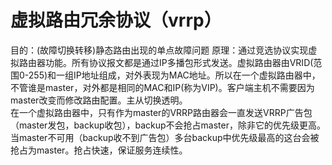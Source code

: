 # 虚拟路由冗余协议（vrrp）

目的：(故障切换转移)静态路由出现的单点故障问题
原理：通过竞选协议实现虚拟路由器功能。所有协议报文都是通过IP多播包形式发送。虚拟路由器由VRID(范围0-255)和一组IP地址组成，对外表现为MAC地址。所以在一个虚拟路由器中，不管谁是master，对外都是相同的MAC和IP(称为VIP)。客户端主机不需要因为master改变而修改路由配置。主从切换透明。<br>
在一个虚拟路由器中，只有作为master的VRRP路由器会一直发送VRRP广告包（master发包，backup收包），backup不会抢占master，除非它的优先级更高。当master不可用（backup收不到广告包）多台backup中优先级最高的这台会被抢占为master。抢占快速，保证服务连续性。
